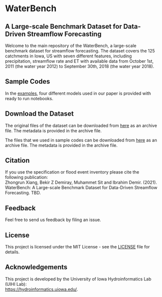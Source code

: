 # WaterBench
## A Large-scale Benchmark Dataset for Data-Driven Streamflow Forecasting

Welcome to the main repository of the WaterBench, a large-scale benchmark dataset for streamflow forecasting. The dataset covers the 125 catchments in Iowa, US with seven different features, including precipitation, streamflow rate and ET with available data from October 1st, 2011 (the water year 2012) to September 30th, 2018 (the water year 2018). 


## Sample Codes

In the [examples](examples), four different models used in our paper is provided with ready to run notebooks.

## Download the Dataset

The original files of the dataset can be downloaded from [here](/data/rawData/data_time_series.zip) as an archive file. The metadata is provided in the archive file.  

The files that we used in sample codes can be downloaded from [here](/data/codeData) as an archive file. The metadata is provided in the archive file. 

## Citation
If you use the specification or flood event inventory please cite the following publication:  
Zhongrun Xiang, Bekir Z Demiray, Muhammet Sit and Ibrahim Demir. (2021). WaterBench: A Large-scale Benchmark Dataset for Data-Driven Streamflow Forecasting. TBD.

## Feedback
Feel free to send us feedback by filing an issue.

## License
This project is licensed under the MIT License - see the [LICENSE](LICENSE) file for details.

## Acknowledgements
This project is developed by the University of Iowa Hydroinformatics Lab (UIHI Lab):  
https://hydroinformatics.uiowa.edu/.

